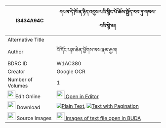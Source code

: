 |I3434A94C|དཔལ་དེ་ཁོ་ན་ཉིད་འདུས་པའི་སྙིང་པོ་ཆོས་སྤྱོད་རབ་ཏུ་གསལ་བའི་སྙེ་མ། 
| --- | --- 
|Alternative Title |
|Author| བོ་དོང་པཎ་ཆེན་ཕྱོགས་ལས་རྣམ་རྒྱལ།
|BDRC ID | W1AC380
|Creator | Google OCR
|Number of Volumes| 1
|<img width="25" src="https://img.icons8.com/color/25/000000/edit-property.png">Edit Online| [<img width="25" src="https://avatars.githubusercontent.com/u/45091458?s=200&v=4"> Open in Editor](http://editor.openpecha.org/I3434A94C)
|<img width="25" src="https://img.icons8.com/fluent/48/000000/download-2.png"/>  Download | [![](https://img.icons8.com/color/20/000000/txt.png)Plain Text](https://github.com/Openpecha/I3434A94C/releases/download/v2/pal_de_khonanyi_dupa_i_nyingpo_plain_I3434A94C.zip), [![](https://img.icons8.com/color/20/000000/txt.png)Text with Pagination](https://github.com/Openpecha/I3434A94C/releases/download/v2/pal_de_khonanyi_dupa_i_nyingpo_pages_I3434A94C.zip)
|<img width="25" src="https://img.icons8.com/plasticine/100/000000/pictures-folder.png"/>  Source Images | [<img width="25" src="https://library.bdrc.io/icons/BUDA-small.svg"> Images of text file open in BUDA](https://library.bdrc.io/show/bdr:W1AC380)